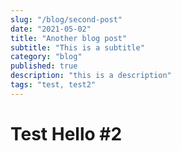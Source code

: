 ```yaml
---
slug: "/blog/second-post"
date: "2021-05-02"
title: "Another blog post"
subtitle: "This is a subtitle"
category: "blog"
published: true
description: "this is a description"
tags: "test, test2"
---
```

# Test Hello #2
